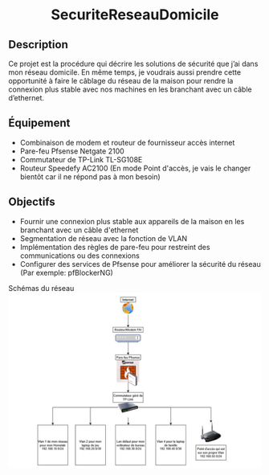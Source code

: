 <h1 align="center">SecuriteReseauDomicile</h1>

## Description
Ce projet est la procédure qui décrire les solutions de sécurité que j’ai dans mon réseau domicile. En même temps, je voudrais aussi prendre cette opportunité à faire le câblage du réseau de la maison pour rendre la connexion plus stable avec nos machines en les branchant avec un câble d’ethernet.

## Équipement
- Combinaison de modem et routeur de fournisseur accès internet
- Pare-feu Pfsense Netgate 2100
- Commutateur de TP-Link TL-SG108E
- Routeur Speedefy AC2100 (En mode Point d'accès, je vais le changer bientôt car il ne répond pas à mon besoin)

## Objectifs
- Fournir une connexion plus stable aux appareils de la maison en les branchant avec un câble d'ethernet
- Segmentation de réseau avec la fonction de VLAN
- Implémentation des règles de pare-feu pour restreint des communications ou des connexions
- Configurer des services de Pfsense pour améliorer la sécurité du réseau (Par exemple: pfBlockerNG)

Schémas du réseau
![](https://github.com/ShudeIsLearning/SecuriteReseauDomicile/blob/main/Images/ReseauDomicile.JPG)
